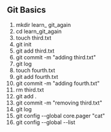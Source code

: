 ## Git Basics 

1. mkdir learn_ git_again 
2. cd learn_git_again
3. touch third.txt
4. git init
5. git add third.txt
6. git commit -m "adding third.txt"
7. git log
8. touch fourth.txt
9. git add fourth.txt
10. git commit -m "adding fourth.txt"
11. rm third.txt 
12. git add .
13. git commit -m "removing third.txt"
14. git log 
15. git config --global core.pager "cat" 
16. git config --global --list 

